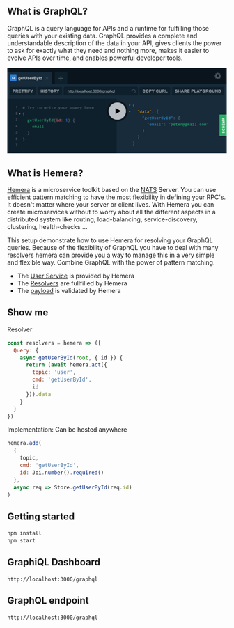 ## What is GraphQL?

GraphQL is a query language for APIs and a runtime for fulfilling those queries with your existing data. GraphQL provides a complete and understandable description of the data in your API, gives clients the power to ask for exactly what they need and nothing more, makes it easier to evolve APIs over time, and enables powerful developer tools.

[![preview](https://github.com/hemerajs/graphql-hemera/blob/master/media/preview.PNG)](http://localhost:3000/graphql)

## What is Hemera?

[Hemera](https://github.com/hemerajs/hemera) is a microservice toolkit based on the [NATS](https://nats.io/) Server. You can use efficient pattern matching to have the most flexibility in defining your RPC's. It doesn't matter where your server or client lives. With Hemera you can create microservices without to worry about all the different aspects in a distributed system like routing, load-balancing, service-discovery, clustering, health-checks ...

This setup demonstrate how to use Hemera for resolving your GraphQL queries. Because of the flexibility of GraphQL you have to deal with many resolvers hemera can provide you a way to manage this in a very simple and flexible way. Combine GraphQL with the power of pattern matching.

- The [User Service](src/user-service) is provided by Hemera
- The [Resolvers](src/graphql/resolvers.js) are fullfilled by Hemera
- The [payload](src/user-service/index.js) is validated by Hemera

## Show me

Resolver

```js
const resolvers = hemera => ({
  Query: {
    async getUserById(root, { id }) {
      return (await hemera.act({
        topic: 'user',
        cmd: 'getUserById',
        id
      })).data
    }
  }
})
```

Implementation: Can be hosted anywhere

```js
hemera.add(
  {
    topic,
    cmd: 'getUserById',
    id: Joi.number().required()
  },
  async req => Store.getUserById(req.id)
)
```

## Getting started

```js
npm install
npm start
```

## GraphiQL Dashboard

```
http://localhost:3000/graphql
```

## GraphQL endpoint

```
http://localhost:3000/graphql
```
